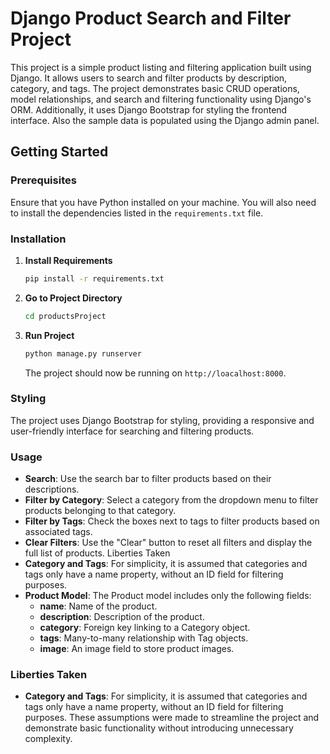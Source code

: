 # Django Product Search and Filter Project

This project is a simple product listing and filtering application built using Django. It allows users to search and filter products by description, category, and tags. The project demonstrates basic CRUD operations, model relationships, and search and filtering functionality using Django's ORM. Additionally, it uses Django Bootstrap for styling the frontend interface. Also the sample data is populated using the Django admin panel.

## Getting Started

### Prerequisites

Ensure that you have Python installed on your machine. You will also need to install the dependencies listed in the `requirements.txt` file.

### Installation

1. **Install Requirements**
   ```bash
   pip install -r requirements.txt
   ```
2. **Go to Project Directory**
   ```bash
   cd productsProject
   ```
3. **Run Project**
   ```bash
   python manage.py runserver
   ```
   The project should now be running on `http://loacalhost:8000`.

### Styling

The project uses Django Bootstrap for styling, providing a responsive and user-friendly interface for searching and filtering products.

### Usage

- **Search**: Use the search bar to filter products based on their descriptions.
- **Filter by Category**: Select a category from the dropdown menu to filter products belonging to that category.
- **Filter by Tags**: Check the boxes next to tags to filter products based on associated tags.
- **Clear Filters**: Use the "Clear" button to reset all filters and display the full list of products.
  Liberties Taken
- **Category and Tags**: For simplicity, it is assumed that categories and tags only have a name property, without an ID field for filtering purposes.
- **Product Model**: The Product model includes only the following fields:
  - **name**: Name of the product.
  - **description**: Description of the product.
  - **category**: Foreign key linking to a Category object.
  - **tags**: Many-to-many relationship with Tag objects.
  - **image**: An image field to store product images.

### Liberties Taken

- **Category and Tags**: For simplicity, it is assumed that categories and tags only have a name property, without an ID field for filtering purposes.
  These assumptions were made to streamline the project and demonstrate basic functionality without introducing unnecessary complexity.
